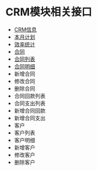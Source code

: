 # CRM模块相关接口
* [CRM信息](./crm/crminfo.md)
 * [本月计划](./crm/crminfo.md)
 * [效率统计](./crm/crminfo.md)
* [合同](./crm/contracts.md)
 * [合同列表](./crm/contracts.md)
 * [合同明细](./crm/contracts.md)
 * 新增合同
 * 修改合同
 * 删除合同
 * 合同回款列表
 * 合同支出列表
 * 新增合同回款
 * 新增合同支出
* 客户
 * 客户列表
 * 客户明细
 * 新增客户
 * 修改客户
 * 删除客户